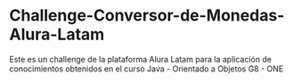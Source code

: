 # Challenge-Conversor-de-Monedas-Alura-Latam
Este es un challenge de la plataforma Alura Latam para la aplicación de conocimientos obtenidos en el curso Java - Orientado a Objetos G8 - ONE
